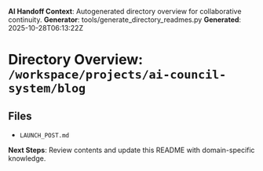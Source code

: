 <!-- AI-Handoff:START -->
**AI Handoff Context**: Autogenerated directory overview for collaborative continuity.
**Generator**: tools/generate_directory_readmes.py
**Generated**: 2025-10-28T06:13:22Z
<!-- AI-Handoff:END -->

# Directory Overview: `/workspace/projects/ai-council-system/blog`

## Files
- `LAUNCH_POST.md`

<!-- AI-Handoff:FOOTER-START -->
**Next Steps**: Review contents and update this README with domain-specific knowledge.
<!-- AI-Handoff:FOOTER-END -->
